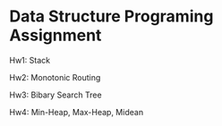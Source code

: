 # Data Structure Programing Assignment

Hw1: Stack

Hw2: Monotonic Routing

Hw3: Bibary Search Tree

Hw4: Min-Heap, Max-Heap, Midean
